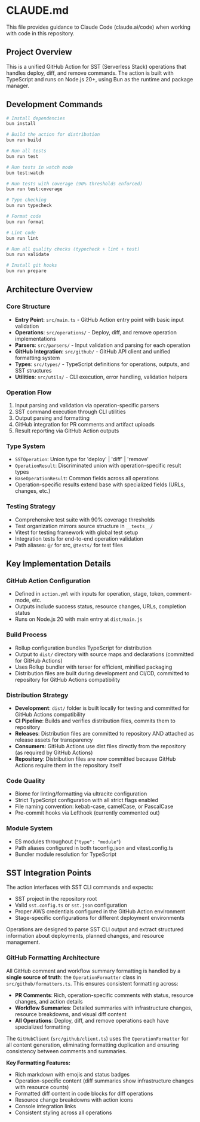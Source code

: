 # CLAUDE.md

This file provides guidance to Claude Code (claude.ai/code) when working with code in this repository.

## Project Overview

This is a unified GitHub Action for SST (Serverless Stack) operations that handles deploy, diff, and remove commands. The action is built with TypeScript and runs on Node.js 20+, using Bun as the runtime and package manager.

## Development Commands

```bash
# Install dependencies
bun install

# Build the action for distribution
bun run build

# Run all tests
bun run test

# Run tests in watch mode
bun test:watch

# Run tests with coverage (90% thresholds enforced)
bun run test:coverage

# Type checking
bun run typecheck

# Format code
bun run format

# Lint code
bun run lint

# Run all quality checks (typecheck + lint + test)
bun run validate

# Install git hooks
bun run prepare
```

## Architecture Overview

### Core Structure

- **Entry Point**: `src/main.ts` - GitHub Action entry point with basic input validation
- **Operations**: `src/operations/` - Deploy, diff, and remove operation implementations
- **Parsers**: `src/parsers/` - Input validation and parsing for each operation
- **GitHub Integration**: `src/github/` - GitHub API client and unified formatting system
- **Types**: `src/types/` - TypeScript definitions for operations, outputs, and SST structures
- **Utilities**: `src/utils/` - CLI execution, error handling, validation helpers

### Operation Flow

1. Input parsing and validation via operation-specific parsers
2. SST command execution through CLI utilities
3. Output parsing and formatting
4. GitHub integration for PR comments and artifact uploads
5. Result reporting via GitHub Action outputs

### Type System

- `SSTOperation`: Union type for 'deploy' | 'diff' | 'remove'
- `OperationResult`: Discriminated union with operation-specific result types
- `BaseOperationResult`: Common fields across all operations
- Operation-specific results extend base with specialized fields (URLs, changes, etc.)

### Testing Strategy

- Comprehensive test suite with 90% coverage thresholds
- Test organization mirrors source structure in `__tests__/`
- Vitest for testing framework with global test setup
- Integration tests for end-to-end operation validation
- Path aliases: `@/` for src, `@tests/` for test files

## Key Implementation Details

### GitHub Action Configuration

- Defined in `action.yml` with inputs for operation, stage, token, comment-mode, etc.
- Outputs include success status, resource changes, URLs, completion status
- Runs on Node.js 20 with main entry at `dist/main.js`

### Build Process

- Rollup configuration bundles TypeScript for distribution
- Output to `dist/` directory with source maps and declarations (committed for GitHub Actions)
- Uses Rollup bundler with terser for efficient, minified packaging
- Distribution files are built during development and CI/CD, committed to repository for GitHub Actions compatibility

### Distribution Strategy

- **Development**: `dist/` folder is built locally for testing and committed for GitHub Actions compatibility
- **CI Pipeline**: Builds and verifies distribution files, commits them to repository
- **Releases**: Distribution files are committed to repository AND attached as release assets for transparency
- **Consumers**: GitHub Actions use dist files directly from the repository (as required by GitHub Actions)
- **Repository**: Distribution files are now committed because GitHub Actions require them in the repository itself

### Code Quality

- Biome for linting/formatting via ultracite configuration
- Strict TypeScript configuration with all strict flags enabled
- File naming convention: kebab-case, camelCase, or PascalCase
- Pre-commit hooks via Lefthook (currently commented out)

### Module System

- ES modules throughout (`"type": "module"`)
- Path aliases configured in both tsconfig.json and vitest.config.ts
- Bundler module resolution for TypeScript

## SST Integration Points

The action interfaces with SST CLI commands and expects:

- SST project in the repository root
- Valid `sst.config.ts` or `sst.json` configuration
- Proper AWS credentials configured in the GitHub Action environment
- Stage-specific configurations for different deployment environments

Operations are designed to parse SST CLI output and extract structured information about deployments, planned changes, and resource management.

### GitHub Formatting Architecture

All GitHub comment and workflow summary formatting is handled by a **single source of truth**: the `OperationFormatter` class in `src/github/formatters.ts`. This ensures consistent formatting across:

- **PR Comments**: Rich, operation-specific comments with status, resource changes, and action details
- **Workflow Summaries**: Detailed summaries with infrastructure changes, resource breakdowns, and visual diff content
- **All Operations**: Deploy, diff, and remove operations each have specialized formatting

The `GitHubClient` (`src/github/client.ts`) uses the `OperationFormatter` for all content generation, eliminating formatting duplication and ensuring consistency between comments and summaries.

**Key Formatting Features:**
- Rich markdown with emojis and status badges
- Operation-specific content (diff summaries show infrastructure changes with resource counts)
- Formatted diff content in code blocks for diff operations
- Resource change breakdowns with action icons
- Console integration links
- Consistent styling across all operations
